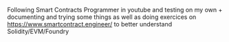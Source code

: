 Following Smart Contracts Programmer in youtube and testing on my own + documenting and trying some things as well as doing exercices on https://www.smartcontract.engineer/
to better understand Solidity/EVM/Foundry
